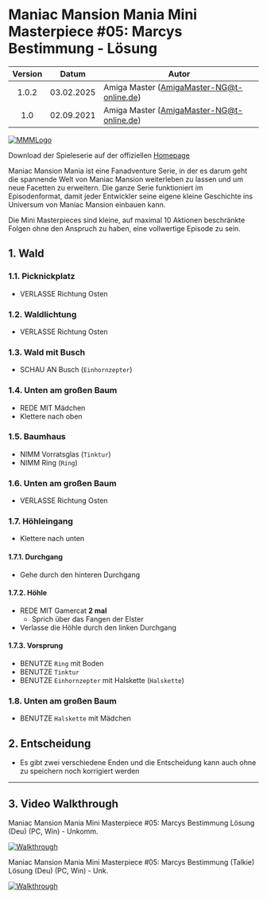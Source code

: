 # Maniac Mansion Mania Mini Masterpiece #05: Marcys Bestimmung - Lösung

| Version | Datum      | Autor                                     |
|:-------:|------------|-------------------------------------------|
|  1.0.2  | 03.02.2025 | Amiga Master (AmigaMaster-NG@t-online.de) |
|  1.0    | 02.09.2021 | Amiga Master (AmigaMaster-NG@t-online.de) |

[![MMMLogo](https://www.maniac-mansion-mania.com/banner/banner.png)](https://www.maniac-mansion-mania.com)

Download der Spieleserie auf der offiziellen [Homepage](https://www.maniac-mansion-mania.com)

Maniac Mansion Mania ist eine Fanadventure Serie, in der es darum geht die spannende Welt von Maniac Mansion weiterleben zu lassen und um neue Facetten zu erweitern. Die ganze Serie funktioniert im Episodenformat, damit jeder Entwickler seine eigene kleine Geschichte ins Universum von Maniac Mansion einbauen kann.

Die Mini Masterpieces sind kleine, auf maximal 10 Aktionen beschränkte Folgen ohne den Anspruch zu haben, eine vollwertige Episode zu sein.

## 1. Wald

### 1.1. Picknickplatz

- VERLASSE Richtung Osten

### 1.2. Waldlichtung

- VERLASSE Richtung Osten

### 1.3. Wald mit Busch

- SCHAU AN Busch (`Einhornzepter`)

### 1.4. Unten am großen Baum

- REDE MIT Mädchen
- Klettere nach oben

### 1.5. Baumhaus

- NIMM Vorratsglas (`Tinktur`)
- NIMM Ring (`Ring`)

### 1.6. Unten am großen Baum

- VERLASSE Richtung Osten

### 1.7. Höhleingang

- Klettere nach unten

#### 1.7.1. Durchgang

- Gehe durch den hinteren Durchgang

#### 1.7.2. Höhle

- REDE MIT Gamercat **2 mal**
  - Sprich über das Fangen der Elster
- Verlasse die Höhle durch den linken Durchgang

#### 1.7.3. Vorsprung

- BENUTZE `Ring` mit Boden
- BENUTZE `Tinktur`
- BENUTZE `Einhornzepter` mit Halskette (`Halskette`)

### 1.8. Unten am großen Baum

- BENUTZE `Halskette` mit Mädchen

## 2. Entscheidung

- Es gibt zwei verschiedene Enden und die Entscheidung kann auch ohne zu speichern noch korrigiert werden

--------------------------------------------------------------------------------

## 3. Video Walkthrough

Maniac Mansion Mania Mini Masterpiece #05: Marcys Bestimmung Lösung (Deu) (PC, Win) - Unkomm.

[![Walkthrough](https://img.youtube.com/vi/Yc2QiIp4i-k/0.jpg)](https://www.youtube.com/watch?v=Yc2QiIp4i-k)

Maniac Mansion Mania Mini Masterpiece #05: Marcys Bestimmung (Talkie) Lösung (Deu) (PC, Win) - Unk.

[![Walkthrough](https://img.youtube.com/vi/Y-d9sFD7QcY/0.jpg)](https://www.youtube.com/watch?v=Y-d9sFD7QcY)
